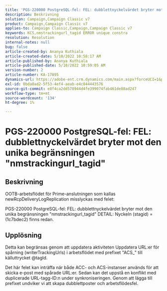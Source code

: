 ```yaml
---
title: 'PGS-220000 PostgreSQL-fel: FEL: dubblettnyckelvärdet bryter mot den unika begränsningen "nmstrackingurl_tagid"'
description: Beskrivning
solution: Campaign,Campaign Classic v7
product: Campaign,Campaign Classic v7
applies-to: Campaign Classic,Campaign,Campaign Classic v7
keywords: KCS,nmstrackingurl_tagid ERROR unique constra
resolution: Resolution
internal-notes: null
bug: false
article-created-by: Ananya Kuthiala
article-created-date: 5/10/2022 10:58:17 AM
article-published-by: Ananya Kuthiala
article-published-date: 5/10/2022 10:59:05 AM
version-number: 2
article-number: KA-17895
dynamics-url: https://adobe-ent.crm.dynamics.com/main.aspx?forceUCI=1&pagetype=entityrecord&etn=knowledgearticle&id=04840e17-50d0-ec11-a7b5-0022480a8e40
exl-id: 0bda0ad2-5f53-4ef4-aeab-e4c044443576
source-git-commit: e8f4ca2dd578944d4fe399074fab461de88ad247
workflow-type: tm+mt
source-wordcount: '134'
ht-degree: 1%

---
```


# PGS-220000 PostgreSQL-fel: FEL: dubblettnyckelvärdet bryter mot den unika begränsningen &quot;nmstrackingurl_tagid&quot;

## Beskrivning


OOTB-arbetsflödet för Prime-anslutningen som kallas newRcpDeliveryLogReplication misslyckas med felet:

PGS-220000 PostgreSQL-fel: FEL: dubblettnyckelvärdet bryter mot den unika begränsningen &quot;nmstrackingurl_tagid&quot; DETAIL: Nyckeln (stagid) = (1c7bdec2) finns redan.


## Upplösning


Detta kan begränsas genom att uppdatera aktiviteten Uppdatera URL:er för spårning (writerTrackingUrls) i arbetsflödet med prefixet &quot;ACS_&quot; till källuttrycket @tagId.

Det här felet kan inträffa när både ACC- och ACS-instanser används för att skicka e-post med spårade URL:er. Sedan kan det uppstå en konflikt med duplicerade URL-tagg-ID:n under synkroniseringen. Genom att lägga till prefixet undviker vi att skapa dubblettposter och arbetsflödesfel.

